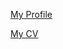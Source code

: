 [My Profile](https://openformatproj.github.io/profile/)

[My CV](https://openformatproj.github.io/profile/cv.html)
